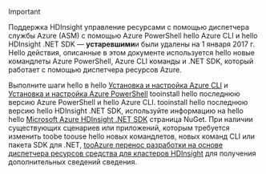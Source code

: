 > [!IMPORTANT]
> Поддержка HDInsight управление ресурсами с помощью диспетчера службы Azure (ASM) с помощью Azure PowerShell hello Azure CLI и hello HDInsight .NET SDK — **устаревшими**и были удалены на 1 января 2017 г. Hello действия, описанные в этом документе используется hello новые командлеты Azure PowerShell, Azure CLI команды и .NET SDK, который работает с помощью диспетчера ресурсов Azure.
> 
> Выполните шаги hello в hello [Установка и настройка Azure CLI](../articles/cli-install-nodejs.md) и [Установка и настройка Azure PowerShell](/powershell/azureps-cmdlets-docs) tooinstall hello последнюю версию Azure PowerShell и hello Azure CLI. tooinstall hello последнюю версию hello HDInsight .NET SDK, используйте информацию на hello hello [Microsoft Azure HDInsight .NET SDK](https://www.nuget.org/packages/Microsoft.WindowsAzure.Management.HDInsight/) страница NuGet. При наличии существующих сценариев или приложений, которым требуется изменить toobe toouse hello новых командлетов, новых команд CLI или пакета SDK для .NET, [tooAzure перенос разработки на основе диспетчера ресурсов средства для кластеров HDInsight](../articles/hdinsight/hdinsight-hadoop-development-using-azure-resource-manager.md) для получения дополнительных сведений сведения.
> 
> 

